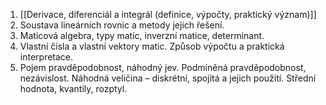 1. [[Derivace, diferenciál a integrál (definice, výpočty, praktický význam)]]
2. Soustava lineárních rovnic a metody jejich řešení.
3. Maticová algebra, typy matic, inverzní matice, determinant. 
4. Vlastní čísla a vlastní vektory matic. Způsob výpočtu a praktická interpretace. 
5. Pojem pravděpodobnost, náhodný jev. Podmíněná pravděpodobnost, nezávislost. Náhodná veličina – diskrétní, spojitá a jejich použití. Střední hodnota, kvantily, rozptyl.